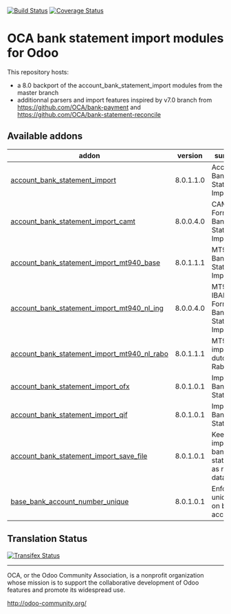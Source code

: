 [![Build Status](https://travis-ci.org/OCA/bank-statement-import.svg?branch=8.0)](https://travis-ci.org/OCA/bank-statement-import)
[![Coverage Status](https://coveralls.io/repos/OCA/bank-statement-import/badge.svg?branch=8.0)](https://coveralls.io/r/OCA/bank-statement-import?branch=8.0)

OCA bank statement import modules for Odoo
==========================================

This repository hosts:
* a 8.0 backport of the account_bank_statement_import modules from the master branch
* additionnal parsers and import features inspired by v7.0 branch from https://github.com/OCA/bank-payment and https://github.com/OCA/bank-statement-reconcile

[//]: # (addons)
Available addons
----------------
addon | version | summary
--- | --- | ---
[account_bank_statement_import](account_bank_statement_import/) | 8.0.1.1.0 | Account Bank Statement Import
[account_bank_statement_import_camt](account_bank_statement_import_camt/) | 8.0.0.4.0 | CAMT Format Bank Statements Import
[account_bank_statement_import_mt940_base](account_bank_statement_import_mt940_base/) | 8.0.1.1.1 | MT940 Bank Statements Import
[account_bank_statement_import_mt940_nl_ing](account_bank_statement_import_mt940_nl_ing/) | 8.0.0.4.0 | MT940 IBAN ING Format Bank Statements Import
[account_bank_statement_import_mt940_nl_rabo](account_bank_statement_import_mt940_nl_rabo/) | 8.0.1.1.1 | MT940 import for dutch Rabobank
[account_bank_statement_import_ofx](account_bank_statement_import_ofx/) | 8.0.1.0.1 | Import OFX Bank Statement
[account_bank_statement_import_qif](account_bank_statement_import_qif/) | 8.0.1.0.1 | Import QIF Bank Statement
[account_bank_statement_import_save_file](account_bank_statement_import_save_file/) | 8.0.1.0.1 | Keep imported bank statements as raw data
[base_bank_account_number_unique](base_bank_account_number_unique/) | 8.0.1.0.1 | Enforce uniqueness on bank accounts

[//]: # (end addons)

Translation Status
------------------
[![Transifex Status](https://www.transifex.com/projects/p/OCA-bank-statement-import-8-0/chart/image_png)](https://www.transifex.com/projects/p/OCA-bank-statement-import-8-0)

----

OCA, or the Odoo Community Association, is a nonprofit organization whose 
mission is to support the collaborative development of Odoo features and 
promote its widespread use.

http://odoo-community.org/
